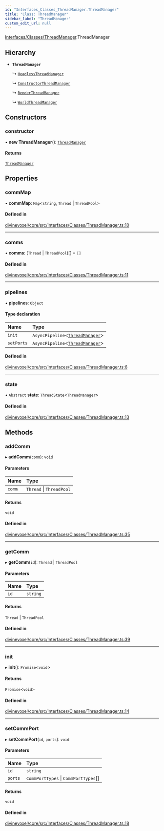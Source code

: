 ```yaml
---
id: "Interfaces_Classes_ThreadManager.ThreadManager"
title: "Class: ThreadManager"
sidebar_label: "ThreadManager"
custom_edit_url: null
---
```


[Interfaces/Classes/ThreadManager](../modules/Interfaces_Classes_ThreadManager.md).ThreadManager

## Hierarchy

- **`ThreadManager`**

  ↳ [`HeadlessThreadManager`](Interfaces_Headless_HeadlessThreads.HeadlessThreadManager.md)

  ↳ [`ConstructorThreadManager`](Interfaces_Constructor_Threads_ConstrcutorTheads.ConstructorThreadManager.md)

  ↳ [`RenderThreadManager`](Interfaces_Render_Threads_RenderThreads.RenderThreadManager.md)

  ↳ [`WorldThreadManager`](Interfaces_World_Threads_WorldThreads.WorldThreadManager.md)

## Constructors

### constructor

• **new ThreadManager**(): [`ThreadManager`](Interfaces_Classes_ThreadManager.ThreadManager.md)

#### Returns

[`ThreadManager`](Interfaces_Classes_ThreadManager.ThreadManager.md)

## Properties

### commMap

• **commMap**: `Map`\<`string`, `Thread` \| `ThreadPool`\>

#### Defined in

[divinevoxel/core/src/Interfaces/Classes/ThreadManager.ts:10](https://github.com/lucasdamianjohnson/DivineVoxelEngine/blob/596fa7391478620ed460dfb4856ff0a763b91c49/divinevoxel/core/src/Interfaces/Classes/ThreadManager.ts#L10)

___

### comms

• **comms**: (`Thread` \| `ThreadPool`)[] = `[]`

#### Defined in

[divinevoxel/core/src/Interfaces/Classes/ThreadManager.ts:11](https://github.com/lucasdamianjohnson/DivineVoxelEngine/blob/596fa7391478620ed460dfb4856ff0a763b91c49/divinevoxel/core/src/Interfaces/Classes/ThreadManager.ts#L11)

___

### pipelines

• **pipelines**: `Object`

#### Type declaration

| Name | Type |
| :------ | :------ |
| `init` | `AsyncPipeline`\<[`ThreadManager`](Interfaces_Classes_ThreadManager.ThreadManager.md)\> |
| `setPorts` | `AsyncPipeline`\<[`ThreadManager`](Interfaces_Classes_ThreadManager.ThreadManager.md)\> |

#### Defined in

[divinevoxel/core/src/Interfaces/Classes/ThreadManager.ts:6](https://github.com/lucasdamianjohnson/DivineVoxelEngine/blob/596fa7391478620ed460dfb4856ff0a763b91c49/divinevoxel/core/src/Interfaces/Classes/ThreadManager.ts#L6)

___

### state

• `Abstract` **state**: [`ThreadState`](Interfaces_Classes_ThreadState.ThreadState.md)\<[`ThreadManager`](Interfaces_Classes_ThreadManager.ThreadManager.md)\>

#### Defined in

[divinevoxel/core/src/Interfaces/Classes/ThreadManager.ts:13](https://github.com/lucasdamianjohnson/DivineVoxelEngine/blob/596fa7391478620ed460dfb4856ff0a763b91c49/divinevoxel/core/src/Interfaces/Classes/ThreadManager.ts#L13)

## Methods

### addComm

▸ **addComm**(`comm`): `void`

#### Parameters

| Name | Type |
| :------ | :------ |
| `comm` | `Thread` \| `ThreadPool` |

#### Returns

`void`

#### Defined in

[divinevoxel/core/src/Interfaces/Classes/ThreadManager.ts:35](https://github.com/lucasdamianjohnson/DivineVoxelEngine/blob/596fa7391478620ed460dfb4856ff0a763b91c49/divinevoxel/core/src/Interfaces/Classes/ThreadManager.ts#L35)

___

### getComm

▸ **getComm**(`id`): `Thread` \| `ThreadPool`

#### Parameters

| Name | Type |
| :------ | :------ |
| `id` | `string` |

#### Returns

`Thread` \| `ThreadPool`

#### Defined in

[divinevoxel/core/src/Interfaces/Classes/ThreadManager.ts:39](https://github.com/lucasdamianjohnson/DivineVoxelEngine/blob/596fa7391478620ed460dfb4856ff0a763b91c49/divinevoxel/core/src/Interfaces/Classes/ThreadManager.ts#L39)

___

### init

▸ **init**(): `Promise`\<`void`\>

#### Returns

`Promise`\<`void`\>

#### Defined in

[divinevoxel/core/src/Interfaces/Classes/ThreadManager.ts:14](https://github.com/lucasdamianjohnson/DivineVoxelEngine/blob/596fa7391478620ed460dfb4856ff0a763b91c49/divinevoxel/core/src/Interfaces/Classes/ThreadManager.ts#L14)

___

### setCommPort

▸ **setCommPort**(`id`, `ports`): `void`

#### Parameters

| Name | Type |
| :------ | :------ |
| `id` | `string` |
| `ports` | `CommPortTypes` \| `CommPortTypes`[] |

#### Returns

`void`

#### Defined in

[divinevoxel/core/src/Interfaces/Classes/ThreadManager.ts:18](https://github.com/lucasdamianjohnson/DivineVoxelEngine/blob/596fa7391478620ed460dfb4856ff0a763b91c49/divinevoxel/core/src/Interfaces/Classes/ThreadManager.ts#L18)

